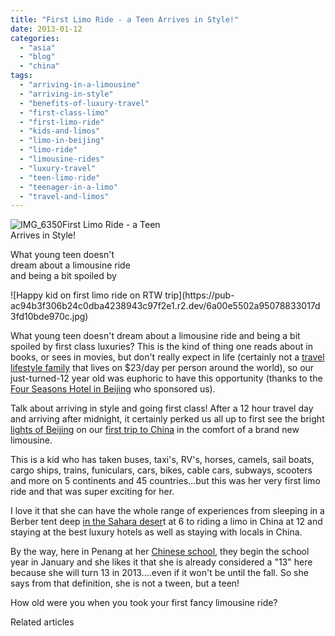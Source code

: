 ```yaml
---
title: "First Limo Ride - a Teen Arrives in Style!"
date: 2013-01-12
categories: 
  - "asia"
  - "blog"
  - "china"
tags: 
  - "arriving-in-a-limousine"
  - "arriving-in-style"
  - "benefits-of-luxury-travel"
  - "first-class-limo"
  - "first-limo-ride"
  - "kids-and-limos"
  - "limo-in-beijing"
  - "limo-ride"
  - "limousine-rides"
  - "luxury-travel"
  - "teen-limo-ride"
  - "teenager-in-a-limo"
  - "travel-and-limos"
---
```


![IMG_6350](https://pub-ac94b3f306b24c0dba4238943c97f2e1.r2.dev/6a00e5502a95078833017ee7457f1a970d.jpg)First Limo Ride - a Teen  
Arrives in Style!  
  
What young teen doesn't  
dream about a limousine ride  
and being a bit spoiled by

<!--more--> ![Happy kid on first limo ride on RTW trip](https://pub-ac94b3f306b24c0dba4238943c97f2e1.r2.dev/6a00e5502a95078833017d3fd10bde970c.jpg)  
  
What young teen doesn't dream about a limousine ride and being a bit spoiled by first class luxuries? This is the kind of thing one reads about in books, or sees in movies, but don't really expect in life (certainly not a [travel lifestyle family](https://pub-ac94b3f306b24c0dba4238943c97f2e1.r2.dev/2012/12/around-the-world-family-travel.html#more "world travel nomadic RTW family") that lives on $23/day per person around the world), so our just-turned-12 year old was euphoric to have this opportunity (thanks to the [Four Seasons Hotel in Beijing](http://www.fourseasons.com/beijing/ "four seasons hotel beijing") who sponsored us).  
  
Talk about arriving in style and going first class! After a 12 hour travel day and arriving after midnight, it certainly perked us all up to first see the bright [lights of Beijing](https://pub-ac94b3f306b24c0dba4238943c97f2e1.r2.dev/2012/11/real-beijing-hutong-nights.html "beijing night life") on our [first trip to China](https://pub-ac94b3f306b24c0dba4238943c97f2e1.r2.dev/2012/11/getting-a-tourism-visa-for-china-adventure.html "first trip to China") in the comfort of a brand new limousine.  
  
This is a kid who has taken buses, taxi's, RV's, horses, camels, sail boats, cargo ships, trains, funiculars, cars, bikes, cable cars, subways, scooters and more on 5 continents and 45 countries...but this was her very first limo ride and that was super exciting for her.  
  
I love it that she can have the whole range of experiences from sleeping in a Berber tent deep [in the Sahara deser](https://pub-ac94b3f306b24c0dba4238943c97f2e1.r2.dev/2008/12/sahara-dream.html "sahara desert dream trip  with kids")t at 6 to riding a limo in China at 12 and staying at the best luxury hotels as well as staying with locals in China.  
  
By the way, here in Penang at her [Chinese school](https://pub-ac94b3f306b24c0dba4238943c97f2e1.r2.dev/2012/06/why-learn-mandarin-in-tropical-asia-penang.html "learning chinese in Asia"), they begin the school year in January and she likes it that she is already considered a "13" here because she will turn 13 in 2013....even if it won't be until the fall. So she says from that definition, she is not a tween, but a teen!  
  
How old were you when you took your first fancy limousine ride?  
  
  
  

Related articles

